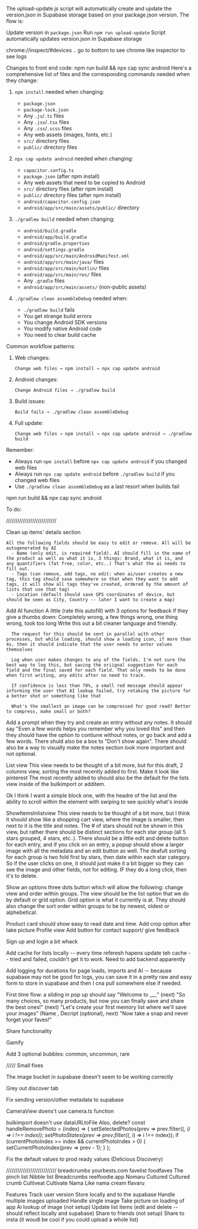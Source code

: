 The upload-update.js script will automatically create and update the version.json in Supabase storage based on your package.json version.
The flow is:

Update version in `package.json`
Run `npm run upload-update`
Script automatically updates version.json in Supabase storage

chrome://inspect/#devices .. go to bottom to see chrome like inspector to see logs

Changes to front end code:  npm run build &&  npx cap sync android 
Here's a comprehensive list of files and the corresponding commands needed when they change:

1. `npm install` needed when changing:
   - `package.json`
   - `package-lock.json`
   - Any `.js`/`.ts` files
   - Any `.jsx`/`.tsx` files
   - Any `.css`/`.scss` files
   - Any web assets (images, fonts, etc.)
   - `src/` directory files
   - `public/` directory files

2. `npx cap update android` needed when changing:
   - `capacitor.config.ts`
   - `package.json` (after npm install)
   - Any web assets that need to be copied to Android
   - `src/` directory files (after npm install)
   - `public/` directory files (after npm install)
   - `android/capacitor.config.json`
   - `android/app/src/main/assets/public/` directory

3. `./gradlew build` needed when changing:
   - `android/build.gradle`
   - `android/app/build.gradle`
   - `android/gradle.properties`
   - `android/settings.gradle`
   - `android/app/src/main/AndroidManifest.xml`
   - `android/app/src/main/java/` files
   - `android/app/src/main/kotlin/` files
   - `android/app/src/main/res/` files
   - Any `.gradle` files
   - `android/app/src/main/assets/` (non-public assets)

4. `./gradlew clean assembleDebug` needed when:
   - `./gradlew build` fails
   - You get strange build errors
   - You change Android SDK versions
   - You modify native Android code
   - You need to clear build cache

Common workflow patterns:
1. Web changes:
   ```
   Change web files → npm install → npx cap update android
   ```

2. Android changes:
   ```
   Change Android files → ./gradlew build
   ```

3. Build issues:
   ```
   Build fails → ./gradlew clean assembleDebug
   ```

4. Full update:
   ```
   Change web files → npm install → npx cap update android → ./gradlew build
   ```

Remember:
- Always run `npm install` before `npx cap update android` if you changed web files
- Always run `npx cap update android` before `./gradlew build` if you changed web files
- Use `./gradlew clean assembleDebug` as a last resort when builds fail


npm run build && npx cap sync android


To do:

///////////////////////////

Clean up items' details section

    All the following fields should be easy to edit or remove. All will be autogenerated by AI  
      - Name (only edit, is required field). AI should fill in the name of the product as well as what it is, 3 things: Brand, what it is, and any quantifiers (fat free, color, etc..) That's what the ai needs to fill out. 
      - Tags (can remove, add tags, no edit: when ai/user creates a new tag, this tag should save somewhere so that when they want to add tags, it will show all tags they've created, ordered by the amount of lists that use that tag)
      - Location (default should save GPS coordinates of device, but should be seen as City, Country -- later I want to create a map)
      
   
   Add AI function 
      A little (rate this autofill) with 3 options for feedback if they give a thumbs down: Completely wrong, a few things wrong, one thing wrong, took too long Write this out a bit cleaner language and friendly.

      The request for this should be sent in parallel with other processes, but while loading, should show a loading icon, if more than 4s, then it should indicate that the user needs to enter values themselves

      Log when user makes changes to any of the fields. I'm not sure the best way to log this, but saving the oriignal suggestion for each field and the final saved for each field. That only needs to be done when first writing, any edits after no need to track.

      If confidence is less than 70%, a small red message should appear informing the user that AI lookup failed, try retaking the picture for a better shot or something like that

      What's the smallest an image can be compressed for good read? Better to compress, make small or both?

   Add a prompt when they try and create an entry without any notes. It should say "Even a few words helps you remember why you loved this" and then they should have the option to contiune without notes, or go back and add a few words. There shuld also be a box to "Don't show again". There should also be a way to visually make the notes section look more important and not optional. 
  
List view
   This view needs to be thought of a bit more, but for this draft, 2 columns view, sorting the most recently added to first. Make it look like pinterest The most recently added to should also be the default for the lists view inside of the bulkimport or additem. 

   Ok I think I want a simple block one, with the headre of the list and the ability to scroll within the element with swiping to see quickly what's inside

ShowItemsInlistview
   This view needs to be thought of a bit more, but I think it should show like a shopping cart view, where the image is smaller, then next to it is the title and notes. The # of stars should not be shown in this view, but rather there should be distinct sections for each star group (all 5 stars grouped, 4 stars, etc..). There should be a little edit and delete button for each entry, and if you click on an entry, a popup should show a larger image with all the metadata and an edit button as well. The deafult sorting for each group is two fold first by stars, then date within each star category. So if the user clicks on one, it should just make it a bit bigger so they can see the image and other fields, not for editing. IF they do a long click, then it's to delete. 
   
   Show an options three dots button which will allow the following: change view and order within groups. The view should be the list option that we do by default or grid option. Grid option is what it currently is at. They should also change the sort order within groups to be by newest, oldest or alphebetical.

   Product card should show easy to read date and time.
Add crop option after take picture
Profile view 
   Add button for contact support/ give feedback


Sign up and login a bit whack

Add cache for lists locally -- every time referesh hapens update teh cache -- tried and failed, couldn't get it to work. Need to add backend apparently

Add logging for durations for page loads, imports and AI -- because supabase may not be good for logs, you can save it in a pretty raw and easy form to store in supabase and then I cna pull somewhere else if needed.

First time flow: a sliding in pop up should say "Welcome to ___" (next) "So many choices, so many products, but now you can finally save and share the best ones!" (next) "Let's create your first memory list where we'll save your images" (Name <The best....>, Decript (optional), next) "Now take a snap and never forget your faves!"

Share functionality

Gamify

Add 3 optional bubbles: common, uncommon, rare


///// Small fixes

The image bucket in supabase doesn't seem to be working correctly

Grey out discover tab

Fix sending version/other metadata to supabase

CameraView doens't use camera.ts function

bulkimport doesn't use dataURLtoFile
Also, delete?
  const handleRemovePhoto = (index) => {
    setSelectedPhotos(prev => prev.filter((_, i) => i !== index));
    setPhotoStates(prev => prev.filter((_, i) => i !== index));
    if (currentPhotoIndex >= index && currentPhotoIndex > 0) {
      setCurrentPhotoIndex(prev => prev - 1);
    }
  };

  Fix the default values to prod ready values (Delicious Discovery)

///////////////////////////
breadcrumbs
yourbests.com
favelist
foodfaves
The pinch list
Nibble list
Breadcrumbs
reelfoodie.app
Nomaru
Cultured
Cultured crumb
Cultiveat
Cultivate
Nama
Like nama cream
flavaru

Features
Track user version
Store locally and to the supabase
Handle multiple images uploaded
Handle single image
Take picture on loading of app
Ai lookup of image (not setup)
Update list items (edit and delete -- should reflect locally and supabase)
Share to friends (not setup)
Share to insta (it woudl be cool if you could upload a whole list)
